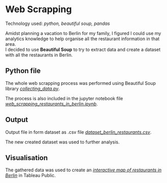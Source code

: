 # Web Scrapping 

Technology used: *python, beautiful soup, pandas*

Amidst planning a vacation to Berlin for my family, I figured I could use my analytics knowledge to help organise all the restaurant information in that area.  
I decided to use **Beautiful Soup** to try to extract data and create a dataset with all the restaurants in Berlin.

## Python file

The whole web scrapping process was performed using Beautiful Soup library [*collecting_data.py*](https://github.com/akshitagadiparthi/web_scrapping_project/blob/main/collecting_data.py).

The process is also included in the jupyter notebook file [*web_scrapping_restaurants_in_berlin.ipynb*](https://github.com/lucjankonopka/web_scrapping/blob/main/web_scrapping_restaurants_in_berlin.ipynb).

## Output

Output file in form dataset as .csv file [*dataset_berlin_restaurants.csv*](https://github.com/lucjankonopka/web_scrapping/blob/main/dataset_berlin_restaurants.csv).

The new created dataset was used to further analysis. 

## Visualisation

The gathered data was used to create an [*interactive map of restaurants in Berlin*](https://public.tableau.com/app/profile/lucjan.konopka/viz/RestaurantsinBerlin/RestaurantsinBerlin) in Tableau Public.
